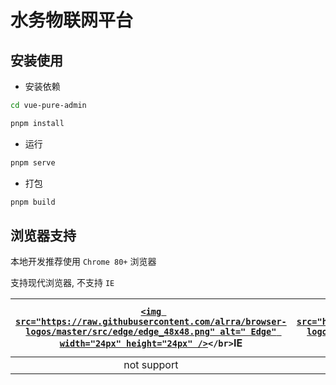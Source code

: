 # 水务物联网平台

## 安装使用

- 安装依赖

```bash
cd vue-pure-admin

pnpm install

```

- 运行

```bash
pnpm serve
```

- 打包

```bash
pnpm build
```

## 浏览器支持

本地开发推荐使用 `Chrome 80+` 浏览器

支持现代浏览器, 不支持 `IE`

| [`<img src="https://raw.githubusercontent.com/alrra/browser-logos/master/src/edge/edge_48x48.png" alt=" Edge" width="24px" height="24px" />`](http://godban.github.io/browsers-support-badges/)`</br>`IE | [`<img src="https://raw.githubusercontent.com/alrra/browser-logos/master/src/edge/edge_48x48.png" alt=" Edge" width="24px" height="24px" />`](http://godban.github.io/browsers-support-badges/)`</br>`Edge | [`<img src="https://raw.githubusercontent.com/alrra/browser-logos/master/src/firefox/firefox_48x48.png" alt="Firefox" width="24px" height="24px" />`](http://godban.github.io/browsers-support-badges/)`</br>`Firefox | [`<img src="https://raw.githubusercontent.com/alrra/browser-logos/master/src/chrome/chrome_48x48.png" alt="Chrome" width="24px" height="24px" />`](http://godban.github.io/browsers-support-badges/)`</br>`Chrome | [`<img src="https://raw.githubusercontent.com/alrra/browser-logos/master/src/safari/safari_48x48.png" alt="Safari" width="24px" height="24px" />`](http://godban.github.io/browsers-support-badges/)`</br>`Safari |
| :-------------------------------------------------------------------------------------------------------------------------------------------------------------------------------------------------------: | :---------------------------------------------------------------------------------------------------------------------------------------------------------------------------------------------------------: | :--------------------------------------------------------------------------------------------------------------------------------------------------------------------------------------------------------------------: | :----------------------------------------------------------------------------------------------------------------------------------------------------------------------------------------------------------------: | :----------------------------------------------------------------------------------------------------------------------------------------------------------------------------------------------------------------: |
|                                                                                                not support                                                                                                |                                                                                               last 2 versions                                                                                               |                                                                                                    last 2 versions                                                                                                    |                                                                                                  last 2 versions                                                                                                  |                                                                                                  last 2 versions                                                                                                  |
